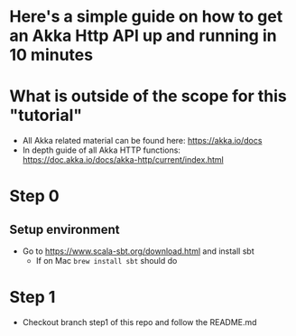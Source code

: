 # Here's a simple guide on how to get an Akka Http API up and running in 10 minutes

# What is outside of the scope for this "tutorial"

- All Akka related material can be found here: https://akka.io/docs
- In depth guide of all Akka HTTP functions: https://doc.akka.io/docs/akka-http/current/index.html

# Step 0
## Setup environment

- Go to https://www.scala-sbt.org/download.html and install sbt
  - If on Mac `brew install sbt` should do
  
# Step 1

- Checkout branch step1 of this repo and follow the README.md

